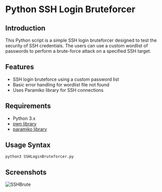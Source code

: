 # Python SSH Login Bruteforcer

## Introduction
This Python script is a simple SSH login bruteforcer designed to test the security of SSH credentials. The users can use a custom wordlist of passwords to perform a brute-force attack on a specified SSH target.

## Features
- SSH login bruteforce using a custom password list
- Basic error handling for wordlist file not found
- Uses Paramiko library for SSH connections

## Requirements
- Python 3.x
- [pwn library](https://github.com/Gallopsled/pwntools)
- [paramiko library](http://www.paramiko.org/)

## Usage Syntax
```
python3 SSHLoginBruteforcer.py
```

## Screenshots

![SSHBrute](https://github.com/ab3lsec/PythonCybersecProjects/assets/87868050/e54d2fec-256d-4959-8a8b-dab28b6d6847)
